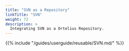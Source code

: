 ```yaml
---
title: "SVN as a Repository"
linkTitle: "SVN"
weight: 72
description: >
  Integrating SVN as a Ortelius Repository.
---
```

{{% include "/guides/userguide/reusable/SVN.md/" %}}
